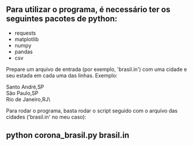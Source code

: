 ## Para utilizar o programa, é necessário ter os seguintes pacotes de python:
- requests
- matplotlib
- numpy
- pandas
- csv


Prepare um arquivo de entrada (por exemplo, 'brasil.in') com uma cidade e seu estada em cada uma das linhas. Exemplo:

Santo André,SP\
São Paulo,SP\
Rio de Janeiro,RJ\


Para rodar o programa, basta rodar o script seguido com o arquivo das cidades ('brasil.in' no meu caso):

## python corona_brasil.py brasil.in
